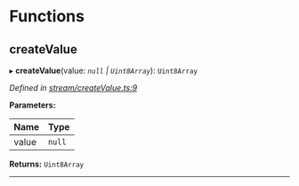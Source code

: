 

# Functions

<a id="createvalue"></a>

##  createValue

▸ **createValue**(value: *`null` | `Uint8Array`*): `Uint8Array`

*Defined in [stream/createValue.ts:9](https://github.com/polkadot-js/common/blob/420f807/packages/trie-codec/src/stream/createValue.ts#L9)*

**Parameters:**

| Name | Type |
| ------ | ------ |
| value | `null` | `Uint8Array` |

**Returns:** `Uint8Array`

___

